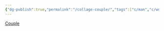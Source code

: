 ```yaml
---
{"dg-publish":true,"permalink":"/collage-couple/","tags":["c/man","c/woman","c/white","c/red","c/orange","c/flat-background"],"created":"2024-01-05T11:21:20.532-05:00","updated":"2024-01-05T11:21:52.871-05:00"}
---
```



[Couple](https://www.instagram.com/p/Cbpm6yXuH_T/)
